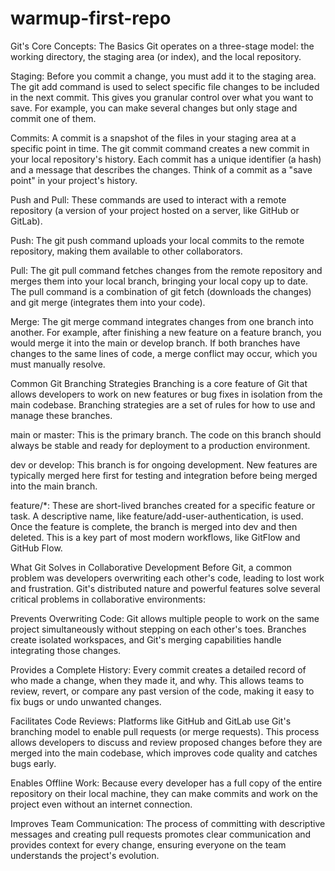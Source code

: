 # warmup-first-repo
Git's Core Concepts: The Basics
Git operates on a three-stage model: the working directory, the staging area (or index), and the local repository.

Staging: Before you commit a change, you must add it to the staging area. The git add command is used to select specific file changes to be included in the next commit. This gives you granular control over what you want to save. For example, you can make several changes but only stage and commit one of them.

Commits: A commit is a snapshot of the files in your staging area at a specific point in time. The git commit command creates a new commit in your local repository's history. Each commit has a unique identifier (a hash) and a message that describes the changes. Think of a commit as a "save point" in your project's history.

Push and Pull: These commands are used to interact with a remote repository (a version of your project hosted on a server, like GitHub or GitLab).

Push: The git push command uploads your local commits to the remote repository, making them available to other collaborators.

Pull: The git pull command fetches changes from the remote repository and merges them into your local branch, bringing your local copy up to date. The pull command is a combination of git fetch (downloads the changes) and git merge (integrates them into your code).

Merge: The git merge command integrates changes from one branch into another. For example, after finishing a new feature on a feature branch, you would merge it into the main or develop branch. If both branches have changes to the same lines of code, a merge conflict may occur, which you must manually resolve.

Common Git Branching Strategies
Branching is a core feature of Git that allows developers to work on new features or bug fixes in isolation from the main codebase. Branching strategies are a set of rules for how to use and manage these branches.

main or master: This is the primary branch. The code on this branch should always be stable and ready for deployment to a production environment.

dev or develop: This branch is for ongoing development. New features are typically merged here first for testing and integration before being merged into the main branch.

feature/*: These are short-lived branches created for a specific feature or task. A descriptive name, like feature/add-user-authentication, is used. Once the feature is complete, the branch is merged into dev and then deleted. This is a key part of most modern workflows, like GitFlow and GitHub Flow.

What Git Solves in Collaborative Development
Before Git, a common problem was developers overwriting each other's code, leading to lost work and frustration. Git's distributed nature and powerful features solve several critical problems in collaborative environments:

Prevents Overwriting Code: Git allows multiple people to work on the same project simultaneously without stepping on each other's toes. Branches create isolated workspaces, and Git's merging capabilities handle integrating those changes.

Provides a Complete History: Every commit creates a detailed record of who made a change, when they made it, and why. This allows teams to review, revert, or compare any past version of the code, making it easy to fix bugs or undo unwanted changes.

Facilitates Code Reviews: Platforms like GitHub and GitLab use Git's branching model to enable pull requests (or merge requests). This process allows developers to discuss and review proposed changes before they are merged into the main codebase, which improves code quality and catches bugs early.

Enables Offline Work: Because every developer has a full copy of the entire repository on their local machine, they can make commits and work on the project even without an internet connection.

Improves Team Communication: The process of committing with descriptive messages and creating pull requests promotes clear communication and provides context for every change, ensuring everyone on the team understands the project's evolution.
